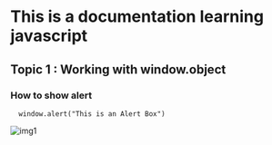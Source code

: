 # This is a documentation learning javascript
## Topic 1 : Working with window.object
### How to show alert

```
  window.alert("This is an Alert Box")
```

![img1](https://user-images.githubusercontent.com/86069736/143727749-0969a478-5354-44b8-a621-f831308b3f19.jpg)

